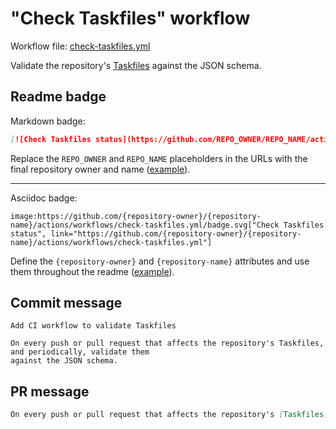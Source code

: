 # "Check Taskfiles" workflow

Workflow file: [check-taskfiles.yml](check-taskfiles.yml)

Validate the repository's [Taskfiles](https://taskfile.dev/#/usage) against the JSON schema.

## Readme badge

Markdown badge:

```markdown
[![Check Taskfiles status](https://github.com/REPO_OWNER/REPO_NAME/actions/workflows/check-taskfiles.yml/badge.svg)](https://github.com/REPO_OWNER/REPO_NAME/actions/workflows/check-taskfiles.yml)
```

Replace the `REPO_OWNER` and `REPO_NAME` placeholders in the URLs with the final repository owner and name ([example](https://raw.githubusercontent.com/arduino-libraries/ArduinoIoTCloud/master/README.md)).

---

Asciidoc badge:

```adoc
image:https://github.com/{repository-owner}/{repository-name}/actions/workflows/check-taskfiles.yml/badge.svg["Check Taskfiles status", link="https://github.com/{repository-owner}/{repository-name}/actions/workflows/check-taskfiles.yml"]
```

Define the `{repository-owner}` and `{repository-name}` attributes and use them throughout the readme ([example](https://raw.githubusercontent.com/arduino-libraries/WiFiNINA/master/README.adoc)).

## Commit message

```
Add CI workflow to validate Taskfiles

On every push or pull request that affects the repository's Taskfiles, and periodically, validate them
against the JSON schema.
```

## PR message

```markdown
On every push or pull request that affects the repository's [Taskfiles](https://taskfile.dev/#/usage), and periodically, validate them against the JSON schema.
```

